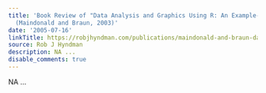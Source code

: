 ```yaml
---
title: 'Book Review of "Data Analysis and Graphics Using R: An Example-based Approach"
  (Maindonald and Braun, 2003)'
date: '2005-07-16'
linkTitle: https://robjhyndman.com/publications/maindonald-and-braun-data-analysis-and-graphics-using-r-an-example-based-approach/
source: Rob J Hyndman
description: NA ...
disable_comments: true
---
```

NA ...